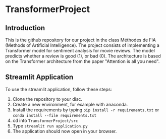 # TransformerProject
## Introduction
This is the github repository for our project in the class Méthodes de l'IA (Methods of Artificial Intelligence). The project consists of implementing a Transformer model for sentiment analysis for movie reviews. The model predicts whether a review is good (1), or bad (0). The architecture is based on the Transformer architecture from the paper "Attention is all you need".
## Streamlit Application
To use the streamlit application, follow these steps:
1. Clone the repository to your disc.
2. Create a new environment, for example with anaconda.
3. Install the requirements by typing `pip install -r requirements.txt` or `conda install --file requirements.txt`
4. cd into `TransformerProject/src`
5. Type `streamlit run application.py`
6. The application should now open in your browser.
